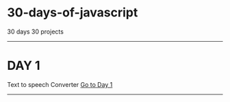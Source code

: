 # 30-days-of-javascript

30 days 30 projects
<hr>

<h1> DAY 1 </h1>

Text to speech Converter 
[Go to Day 1](your-project-name/blob/master/your-subfolder/README.md)
<hr>
